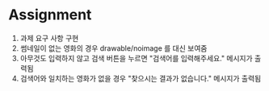# Assignment


1. 과제 요구 사항 구현
2. 썸네일이 없는 영화의 경우 drawable/noimage 를 대신 보여줌
3. 아무것도 입력하지 않고 검색 버튼을 누르면 "검색어를 입력해주세요." 메시지가 출력됨
4. 검색어와 일치하는 영화가 없을 경우 "찾으시는 결과가 없습니다." 메시지가 출력됨
